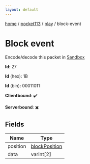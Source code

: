 ```yaml
---
layout: default
---
```


[home](/)  /  [pocket113](/protocol/pocket113)  /  [play](/protocol/pocket113/play)  /  block-event

# Block event

Encode/decode this packet in [Sandbox](../../../sandbox/pocket113#Play.BlockEvent)

**Id**: 27

**Id** (hex): 1B

**Id** (bin): 00011011

**Clientbound**: ✔️

**Serverbound**: ✖️

## Fields

Name | Type
---|---
position | [blockPosition](/protocol/pocket113/types/block-position)
data | varint[2]
